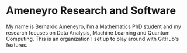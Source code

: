 # Ameneyro Research and Software

My name is Bernardo Ameneyro, I'm a Mathematics PhD student and my research focuses on Data Analysis, Machine Learning and Quantum Computing. This is an organization I set up to play around with GitHub's features.
